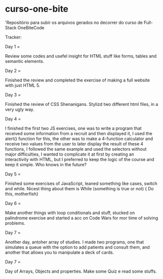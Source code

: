 # curso-one-bite

'Repositório para subir os arquivos gerados no decorrer do curso de Full-Stack OneBiteCode

Tracker:

Day 1 =

Review some codes and usefel insight for HTML stuff like forms, tables and semantic elements.

Day 2 =

Finished the review and completed the exercise of making a full website with just HTML 5.

Day 3 =

Finished the review of CSS Shenanigans. Stylizd two different html files, in a very ugly way.

Day 4 =

I finished the first two JS exercises, one was to write a program that received some information from a recruit and then displayed it, I used the alert() function for this, the other was to make a 4-function calculator and receive two values ​​from the user to later display the result of these 4 functions, I followed the same example and used the selectors without major difficulties, I wanted to complicate it at first by creating an interactivity with HTML, but I preferred to keep the logic of the course and keep it simple. Who knows in the future?

Day 5 =

Finished some exercises of JavaScript, leaned something like cases, switch and while. Nicest thing about them is While (something is true or not) { Do this, motherfish}

Day 6 =

Make another things with loop conditionals and stuff, stucked on palindrome exercise and started a acc on Code Wars for mor time of solving problems.

Day 7 =

Another day, antoher array of studies. I made two programs, one that simulates a queue with the option to add patients and consult them, and another that allows you to manipulate a deck of cards.

Day 7 =

Day of Arrays, Objects and properties. Make some Quiz e read some stuffs.
